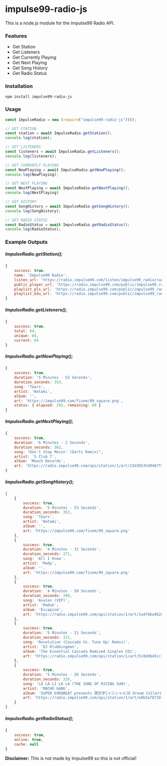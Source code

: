 # impulse99-radio-js
This is a node.js module for the Impulse99 Radio API.

### Features
- Get Station
- Get Listeners
- Get Currently Playing
- Get Next Playing
- Get Song History
- Get Radio Status 

### Installation
```bash
npm install impulse99-radio-js
```

### Usage
```js
const ImpulseRadio = new (require("impulse99-radio-js"))();

// GET STATION
const station = await ImpulseRadio.getStation();
console.log(station);

// GET LISTENERS
const listeners = await ImpulseRadio.getListeners();
console.log(listeners);

// GET CURRENTLY PLAYING
const NowPlaying = await ImpulseRadio.getNowPlaying();
console.log(NowPlaying);

// GET NEXT PLAYING
const NextPlaying = await ImpulseRadio.getNextPlaying();
console.log(NextPlaying)

// GET HISTORY
const SongHistory = await ImpulseRadio.getSongHistory();
console.log(SongHistory);

// GET RADIO STATUS
const RadioStatus = await ImpulseRadio.getRadioStatus();
console.log(RadioStatus);
```

### Example Outputs
##### ImpulseRadio.getStation();
```js
{
    success: true,
    name: 'Impulse99 Radio',
    listen_url: 'https://radio.impulse99.com/listen/impulse99_radio/radio.mp3',
    public_player_url: 'https://radio.impulse99.com/public/impulse99_radio',
    playlist_pls_url: 'https://radio.impulse99.com/public/impulse99_radio/playlist.pls',
    playlist_m3u_url: 'https://radio.impulse99.com/public/impulse99_radio/playlist.m3u'
}
```

##### ImpulseRadio.getListeners();
```js
{ 
    success: true, 
    total: 64, 
    unique: 64, 
    current: 64
}
```

##### ImpulseRadio.getNowPlaying();
```js
{
    success: true,
    duration: '5 Minutes - 53 Seconds',
    duration_seconds: 353,
    song: 'Tears',
    artist: 'Watami',
    album: '',
    art: 'https://impulse99.com/fivem/99_square.png',
    status: { elapsed: 293, remaining: 60 }
}
```

##### ImpulseRadio.getNextPlaying();
```js
{
    success: true,
    duration: '6 Minutes - 2 Seconds',
    duration_seconds: 362,
    song: "Don't Stop Movin' (Darts Remix)",
    artist: 'S Club 7',
    album: 'Mooch Records',
    art: 'https://radio.impulse99.com/api/station/1/art/23d39535d9467f35a02df90b-1606156354.jpg'
}
```

##### ImpulseRadio.getSongHistory();
```js
[
    {
        success: true,
        duration: '5 Minutes - 53 Seconds',
        duration_seconds: 353,
        song: 'Tears',
        artist: 'Watami',
        album: '',
        art: 'https://impulse99.com/fivem/99_square.png'
    },
    {
        success: true,
        duration: '4 Minutes - 31 Seconds',
        duration_seconds: 271,
        song: 'All I Know',
        artist: 'Madp',
        album: '',
        art: 'https://impulse99.com/fivem/99_square.png'
    },
    {
        success: true,
        duration: '4 Minutes - 50 Seconds',
        duration_seconds: 290,
        song: 'Avalon (VIP)',
        artist: 'Maduk',
        album: 'Escapism',
        art: 'https://radio.impulse99.com/api/station/1/art/1a4f66a462e6ab26be0a89f1-1658331965.jpg'
    },
    {
        success: true,
        duration: '5 Minutes - 21 Seconds',
        duration_seconds: 321,
        song: 'Revolution (Cascada Vs. Tune Up! Remix)',
        artist: 'DJ Klubbingman',
        album: 'The Essential Cascada Remixed Singles CD1',
        art: 'https://radio.impulse99.com/api/station/1/art/5c8ddb45cc13ef1a430cdc9c-1606160663.jpg'
    },
    {
        success: true,
        duration: '5 Minutes - 26 Seconds',
        duration_seconds: 326,
        song: 'LA LA LI LA LA (THE SONG OF RISING SUN)',
        artist: 'MACHO GANG',
        album: 'SUPER EUROBEAT presents 頭文字[イニシャル]D Dream Collection Vol.3 DISC2:EXTENDED VERSION',
        art: 'https://radio.impulse99.com/api/station/1/art/e0b3a78716ff91b1f8caea45-1606162947.jpg'
    }
]
```

##### ImpulseRadio.getRadioStatus();
```js
{ 
    success: true, 
    online: true, 
    cache: null 
}
```


**Disclaimer:** This is not made by Impulse99 so this is not official!